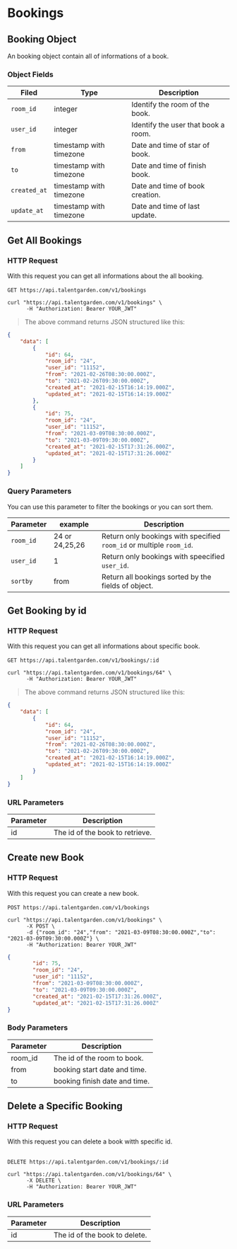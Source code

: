 # Bookings
## Booking Object
An booking object contain all of informations of a book.

### Object Fields
| Filed    |      Type      |  <div style="width:100%">Description</div> |
|----------|---------------|------------|
| `room_id` |    integer   |   Identify the room of the book.|
| `user_id` | integer |   Identify the user that book a room. |
| `from` |  timestamp with timezone | Date and time of star of book.  |
| `to` |    timestamp with timezone   |   Date and time of finish book. |
| `created_at` | timestamp with timezone | Date and time of book creation. |
| `update_at` |    timestamp with timezone  | Date and time of last update. |
## Get All Bookings

### HTTP Request
With this request you can get all informations about the all booking. <br></br>
`GET https://api.talentgarden.com/v1/bookings`

```shell
curl "https://api.talentgarden.com/v1/bookings" \
      -H "Authorization: Bearer YOUR_JWT"
```
> The above command returns JSON structured like this:

```json
{
    "data": [
        {
            "id": 64,
            "room_id": "24",
            "user_id": "11152",
            "from": "2021-02-26T08:30:00.000Z",
            "to": "2021-02-26T09:30:00.000Z",
            "created_at": "2021-02-15T16:14:19.000Z",
            "updated_at": "2021-02-15T16:14:19.000Z"
        },
        {
            "id": 75,
            "room_id": "24",
            "user_id": "11152",
            "from": "2021-03-09T08:30:00.000Z",
            "to": "2021-03-09T09:30:00.000Z",
            "created_at": "2021-02-15T17:31:26.000Z",
            "updated_at": "2021-02-15T17:31:26.000Z"
        }
    ]
}
```
### Query Parameters
You can use this parameter to filter the bookings or you can sort them.

Parameter | example | Description
--------- | ------- | --------------
`room_id` | 24 or 24,25,26 | Return only bookings with specified `room_id` or multiple `room_id`.|
`user_id` | 1 | Return only bookings with speecified `user_id`.|
`sortby` | from | Return all bookings sorted by the fields of object.|

## Get Booking by id

### HTTP Request
With this request you can get all informations about specific book.  <br></br>
`GET https://api.talentgarden.com/v1/bookings/:id`

```shell
curl "https://api.talentgarden.com/v1/bookings/64" \
      -H "Authorization: Bearer YOUR_JWT"
```

> The above command returns JSON structured like this:

```json
{
    "data": [
        {
            "id": 64,
            "room_id": "24",
            "user_id": "11152",
            "from": "2021-02-26T08:30:00.000Z",
            "to": "2021-02-26T09:30:00.000Z",
            "created_at": "2021-02-15T16:14:19.000Z",
            "updated_at": "2021-02-15T16:14:19.000Z"
        }
    ]
}
```

### URL Parameters

Parameter | Description
--------- | -----------
id | The id of the book to retrieve.



## Create new Book

### HTTP Request
With this request you can create a new book.  <br></br>
`POST https://api.talentgarden.com/v1/bookings`

```shell
curl "https://api.talentgarden.com/v1/bookings" \
      -X POST \
      -d {"room_id": "24","from": "2021-03-09T08:30:00.000Z","to": "2021-03-09T09:30:00.000Z"} \
      -H "Authorization: Bearer YOUR_JWT"
```
```json
{
        "id": 75,
        "room_id": "24",
        "user_id": "11152",
        "from": "2021-03-09T08:30:00.000Z",
        "to": "2021-03-09T09:30:00.000Z",
        "created_at": "2021-02-15T17:31:26.000Z",
        "updated_at": "2021-02-15T17:31:26.000Z"
}
```

### Body Parameters
Parameter | Description
--------- | -----------
room_id | The id of the room to book.
from | booking start date and time.
to | booking finish date and time.


## Delete a Specific Booking

### HTTP Request
With this request you can delete a book witth specific id.  <br></br>

`DELETE https://api.talentgarden.com/v1/bookings/:id`

```shell
curl "https://api.talentgarden.com/v1/bookings/64" \
      -X DELETE \
      -H "Authorization: Bearer YOUR_JWT"
```
### URL Parameters

Parameter | Description
--------- | -----------
id | The id of the book to delete.

